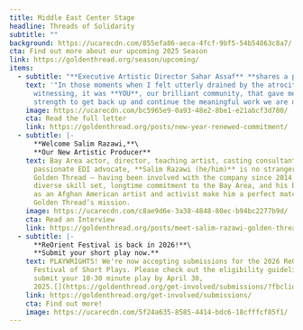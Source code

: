 ```yaml
---
title: Middle East Center Stage
headline: Threads of Solidarity
subtitle: ""
background: https://ucarecdn.com/855efa86-aeca-4fcf-9bf5-54b54863c8a7/
cta: Find out more about our upcoming 2025 Season
link: https://goldenthread.org/season/upcoming/
items:
  - subtitle: "**Executive Artistic Director Sahar Assaf** **shares a personal message**"
    text: '"In those moments when I felt utterly drained by the atrocities we are
      witnessing, it was **YOU**, our brilliant community, that gave me the
      strength to get back up and continue the meaningful work we are doing."'
    image: https://ucarecdn.com/bc5965e9-0a93-48e2-8be1-e21abcf3d780/
    cta: Read the full letter
    link: https://goldenthread.org/posts/new-year-renewed-commitment/
  - subtitle: |-
      **Welcome Salim Razawi,**\
      **O﻿ur New Artistic Producer**
    text: Bay Area actor, director, teaching artist, casting consultant, and a
      passionate EDI advocate, **S﻿alim Razawi (he/him)** is no stranger to
      Golden Thread — having been involved with the company since 2014. His
      diverse skill set, longtime commitment to the Bay Area, and his background
      as an Afghan American artist and activist make him a perfect match to
      Golden Thread’s mission.
    image: https://ucarecdn.com/c8ae9d6e-3a38-4848-80ec-b94bc2277b9d/
    cta: Read an Interview
    link: https://goldenthread.org/posts/meet-salim-razawi-golden-threads-new-artistic-producer-1/
  - subtitle: |-
      **R﻿eOrient Festival is back in 2026!**\
      **S﻿ubmit your short play now.**
    text: PLAYWRIGHTS! We're now accepting submissions for the 2026 ReOrient
      Festival of Short Plays. Please check out the eligibility guidelines and
      submit your 10-30 minute play by April 30,
      2025.[](https://goldenthread.org/get-involved/submissions/?fbclid=IwZXh0bgNhZW0CMTAAAR0ZjwhZiuJYO9OaANHTx1GKh4XitjNf_Z94khzaJy0s1mi8sRCSYPwyYiE_aem_aX1ndtHFxr2PzAkRx2-Bww)[](https://www.facebook.com/photo/?fbid=1239737697676855&set=a.619873352996629&__cft__[0]=AZUP_m1jb1LUV-4UHZpdG3RZibcuKVBwMF2QDb9Uy1XsfoIFPpYS_Rb8Kua1JPEc3-xQ0nFFQA82q7q0cKuYO1rqYalHASIYEiXhOi5jIwZWtqucR1IA36mIfYOIcvM_at9fKAOQ5FpC3x28lcHTM3qwwy5jUn8QfkQdUn6axydXWUMxboJvOw9uioysfSzAHTU&__tn__=EH-R)
    link: https://goldenthread.org/get-involved/submissions/
    cta: Find out more!
    image: https://ucarecdn.com/5f24a635-8585-4414-bdc6-18cfffcf85f1/
---
```

